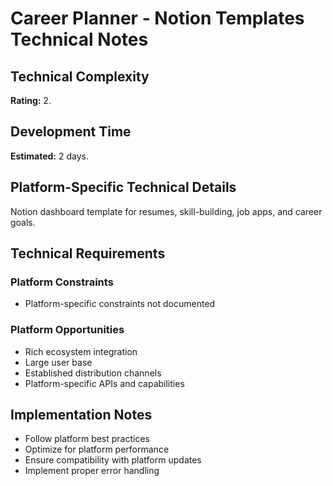 # Career Planner - Notion Templates Technical Notes

## Technical Complexity
**Rating:** 2.

## Development Time
**Estimated:** 2 days.

## Platform-Specific Technical Details
Notion dashboard template for resumes, skill-building, job apps, and career goals.

## Technical Requirements

### Platform Constraints
- Platform-specific constraints not documented

### Platform Opportunities
- Rich ecosystem integration
- Large user base
- Established distribution channels
- Platform-specific APIs and capabilities

## Implementation Notes
- Follow platform best practices
- Optimize for platform performance
- Ensure compatibility with platform updates
- Implement proper error handling
